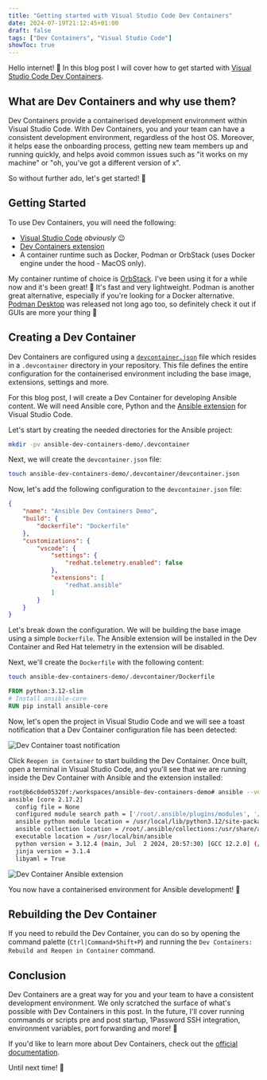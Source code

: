 ```yaml
---
title: "Getting started with Visual Studio Code Dev Containers"
date: 2024-07-19T21:12:45+01:00
draft: false
tags: ["Dev Containers", "Visual Studio Code"]
showToc: true
---
```


Hello internet! :wave: In this blog post I will cover how to get started with [Visual Studio Code Dev Containers](https://code.visualstudio.com/docs/devcontainers/containers).

## What are Dev Containers and why use them?

Dev Containers provide a containerised development environment within Visual Studio Code. With Dev Containers, you and your team can have a consistent development environment, regardless of the host OS. Moreover, it helps ease the onboarding process, getting new team members up and running quickly, and helps avoid common issues such as "it works on my machine" or "oh, you've got a different version of x".

So without further ado, let's get started! :rocket:

## Getting Started

To use Dev Containers, you will need the following:

- [Visual Studio Code](https://code.visualstudio.com/) *obviously* :wink:
- [Dev Containers extension](https://marketplace.visualstudio.com/items?itemName=ms-vscode-remote.remote-containers)
- A container runtime such as Docker, Podman or OrbStack (uses Docker engine under the hood - MacOS only).

My container runtime of choice is [OrbStack](https://orbstack.dev/). I've been using it for a while now and it's been great! :tada: It's fast and very lightweight. Podman is another great alternative, especially if you're looking for a Docker alternative. [Podman Desktop](https://podman-desktop.io/) was released not long ago too, so definitely check it out if GUIs are more your thing :slightly_smiling_face:

## Creating a Dev Container

Dev Containers are configured using a [`devcontainer.json`](https://code.visualstudio.com/docs/devcontainers/containers#_create-a-devcontainerjson-file) file which resides in a `.devcontainer` directory in your repository. This file defines the entire configuration for the containerised environment including the base image, extensions, settings and more.

For this blog post, I will create a Dev Container for developing Ansible content. We will need Ansible core, Python and the [Ansible extension](https://marketplace.visualstudio.com/items?itemName=redhat.ansible) for Visual Studio Code.

Let's start by creating the needed directories for the Ansible project:

```bash
mkdir -pv ansible-dev-containers-demo/.devcontainer
```

Next, we will create the `devcontainer.json` file:

```bash
touch ansible-dev-containers-demo/.devcontainer/devcontainer.json
```

Now, let's add the following configuration to the `devcontainer.json` file:

```json
{
    "name": "Ansible Dev Containers Demo",
    "build": {
        "dockerfile": "Dockerfile"
    },
    "customizations": {
        "vscode": {
            "settings": {
                "redhat.telemetry.enabled": false
            },
            "extensions": [
                "redhat.ansible"
            ]
        }
    }
}
```

Let's break down the configuration. We will be building the base image using a simple `Dockerfile`. The Ansible extension will be installed in the Dev Container and Red Hat telemetry in the extension will be disabled.

Next, we'll create the `Dockerfile` with the following content:

```bash
touch ansible-dev-containers-demo/.devcontainer/Dockerfile
```

```Dockerfile
FROM python:3.12-slim
# Install ansible-core
RUN pip install ansible-core
```

Now, let's open the project in Visual Studio Code and we will see a toast notification that a Dev Container configuration file has been detected:

![Dev Container toast notification](../images/dev-container-toast-notification.png)

Click `Reopen in Container` to start building the Dev Container. Once built, open a terminal in Visual Studio Code, and you'll see that we are running inside the Dev Container with Ansible and the extension installed:

```bash
root@b6c0de05320f:/workspaces/ansible-dev-containers-demo# ansible --version
ansible [core 2.17.2]
  config file = None
  configured module search path = ['/root/.ansible/plugins/modules', '/usr/share/ansible/plugins/modules']
  ansible python module location = /usr/local/lib/python3.12/site-packages/ansible
  ansible collection location = /root/.ansible/collections:/usr/share/ansible/collections
  executable location = /usr/local/bin/ansible
  python version = 3.12.4 (main, Jul  2 2024, 20:57:30) [GCC 12.2.0] (/usr/local/bin/python)
  jinja version = 3.1.4
  libyaml = True
```

![Dev Container Ansible extension](../images/dev-container-ansible-extension.png)

You now have a containerised environment for Ansible development! :tada:

## Rebuilding the Dev Container

If you need to rebuild the Dev Container, you can do so by opening the command palette (`Ctrl|Command+Shift+P`) and running the `Dev Containers: Rebuild and Reopen in Container` command.

## Conclusion

Dev Containers are a great way for you and your team to have a consistent development environment. We only scratched the surface of what's possible with Dev Containers in this post. In the future, I'll cover running commands or scripts pre and post startup, 1Password SSH integration, environment variables, port forwarding and more! :slightly_smiling_face:

If you'd like to learn more about Dev Containers, check out the [official documentation](https://code.visualstudio.com/docs/devcontainers/containers).

Until next time! :wave:
